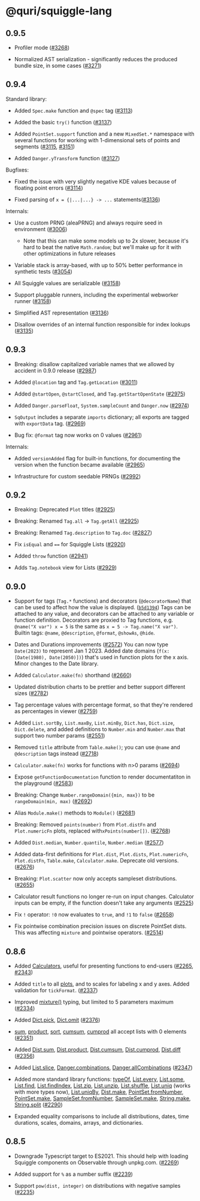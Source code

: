 # @quri/squiggle-lang

## 0.9.5

* Profiler mode ([#3268](https://github.com/quantified-uncertainty/squiggle/pull/3268))

* Normalized AST serialization - significantly reduces the produced bundle size, in some cases ([#3271](https://github.com/quantified-uncertainty/squiggle/pull/3271))

## 0.9.4

Standard library:

* Added `Spec.make` function and `@spec` tag ([#3113](https://github.com/quantified-uncertainty/squiggle/pull/3113))

* Added the basic `try()` function ([#3137](https://github.com/quantified-uncertainty/squiggle/pull/3137))

* Added `PointSet.support` function and a new `MixedSet.*` namespace with several functions for working with 1-dimensional sets of points and segments ([#3115](https://github.com/quantified-uncertainty/squiggle/pull/3115), [#3151](https://github.com/quantified-uncertainty/squiggle/pull/3151))

* Added `Danger.yTransform` function ([#3127](https://github.com/quantified-uncertainty/squiggle/pull/3127))

Bugfixes:

* Fixed the issue with very slightly negative KDE values because of floating point errors ([#3114](https://github.com/quantified-uncertainty/squiggle/pull/3114))

* Fixed parsing of `x = {|...|...} -> ...` statements([#3136](https://github.com/quantified-uncertainty/squiggle/pull/3136))

Internals:

* Use a custom PRNG (aleaPRNG) and always require seed in environment ([#3006](https://github.com/quantified-uncertainty/squiggle/pull/3006))

  * Note that this can make some models up to 2x slower, because it's hard to beat the native `Math.random`; but we'll make up for it with other optimizations in future releases

* Variable stack is array-based, with up to 50% better performance in synthetic tests ([#3054](https://github.com/quantified-uncertainty/squiggle/pull/3054))

* All Squiggle values are serializable ([#3158](https://github.com/quantified-uncertainty/squiggle/pull/3158))

* Support pluggable runners, including the experimental webworker runner ([#3158](https://github.com/quantified-uncertainty/squiggle/pull/3158))

* Simplified AST representation ([#3136](https://github.com/quantified-uncertainty/squiggle/pull/3136))

* Disallow overrides of an internal function responsible for index lookups ([#3135](https://github.com/quantified-uncertainty/squiggle/pull/3135))

## 0.9.3

* Breaking: disallow capitalized variable names that we allowed by accident in 0.9.0 release ([#2987](https://github.com/quantified-uncertainty/squiggle/pull/2987))

* Added `@location` tag and `Tag.getLocation` ([#3011](https://github.com/quantified-uncertainty/squiggle/pull/3011))

* Added `@startOpen`, `@startClosed`, and `Tag.getStartOpenState` ([#2975](https://github.com/quantified-uncertainty/squiggle/pull/2975))

* Added `Danger.parseFloat`, `System.sampleCount` and `Danger.now` ([#2974](https://github.com/quantified-uncertainty/squiggle/pull/2974))

* `SqOutput` includes a separate `imports` dictionary; all exports are tagged with `exportData` tag. ([#2969](https://github.com/quantified-uncertainty/squiggle/pull/2969))

* Bug fix: `@format` tag now works on 0 values ([#2961](https://github.com/quantified-uncertainty/squiggle/pull/2961))

Internals:

* Added `versionAdded` flag for built-in functions, for documenting the version when the function became available ([#2965](https://github.com/quantified-uncertainty/squiggle/pull/2965))

* Infrastructure for custom seedable PRNGs ([#2992](https://github.com/quantified-uncertainty/squiggle/pull/2992))

## 0.9.2

* Breaking: Deprecated `Plot` titles ([#2925](https://github.com/quantified-uncertainty/squiggle/pull/2925))

* Breaking: Renamed `Tag.all` -> `Tag.getAll` ([#2925](https://github.com/quantified-uncertainty/squiggle/pull/2925))

* Breaking: Renamed `Tag.description` to `Tag.doc` ([#2827](https://github.com/quantified-uncertainty/squiggle/pull/2827))

* Fix `isEqual` and `==` for Squiggle Lists ([#2920](https://github.com/quantified-uncertainty/squiggle/pull/2920))

* Added `throw` function ([#2941](https://github.com/quantified-uncertainty/squiggle/pull/2941))

* Adds `Tag.notebook` view for Lists ([#2929](https://github.com/quantified-uncertainty/squiggle/pull/2929))

## 0.9.0

* Support for tags (`Tag.*` functions) and decorators (`@decoratorName`) that can be used to affect how the value is displayed. ([`b5d1394`](https://github.com/quantified-uncertainty/squiggle/commit/b5d139465c72a742b0ac319068d4acc1d7ab0e4d))
  Tags can be attached to any value, and decorators can be attached to any variable or function definition.
  Decorators are proxied to Tag functions, e.g. `@name("X var") x = 5` is the same as `x = 5 -> Tag.name("X var")`.
  Builtin tags: `@name`, `@description`, `@format`, `@showAs`, `@hide`.

- Dates and Durations improvements ([#2572](https://github.com/quantified-uncertainty/squiggle/pull/2572))
  You can now type `Date(2023)` to represent Jan 1 2023.
  Added date domains (`f(x: [Date(1980), Date(2050)])`) that's used in function plots for the x axis.
  Minor changes to the Date library.

- Added `Calculator.make(fn)` shorthand ([#2660](https://github.com/quantified-uncertainty/squiggle/pull/2660))

- Updated distribution charts to be prettier and better support different sizes ([#2782](https://github.com/quantified-uncertainty/squiggle/pull/2782))

- Tag percentage values with percentage format, so that they're rendered as percentages in viewer ([#2759](https://github.com/quantified-uncertainty/squiggle/pull/2759))

- Added `List.sortBy`, `List.maxBy`, `List.minBy`, `Dict.has`, `Dict.size`, `Dict.delete`, and added definitions to `Number.min` and `Number.max` that support two number params ([#2551](https://github.com/quantified-uncertainty/squiggle/pull/2551))

- Removed `title` attribute from `Table.make()`; you can use `@name` and `@description` tags instead ([#2718](https://github.com/quantified-uncertainty/squiggle/pull/2718))

- `Calculator.make(fn)` works for functions with n>0 params ([#2694](https://github.com/quantified-uncertainty/squiggle/pull/2694))

- Expose `getFunctionDocumentation` function to render documentatiton in the playground ([#2583](https://github.com/quantified-uncertainty/squiggle/pull/2583))

- Breaking: Change `Number.rangeDomain({min, max})` to be `rangeDomain(min, max)` ([#2692](https://github.com/quantified-uncertainty/squiggle/pull/2692))

- Alias `Module.make()` methods to `Module()` ([#2681](https://github.com/quantified-uncertainty/squiggle/pull/2681))

- Breaking: Removed `points(number)` from `Plot.distFn` and `Plot.numericFn` plots, replaced with`xPoints(number[])`. ([#2768](https://github.com/quantified-uncertainty/squiggle/pull/2768))

- Added `Dist.median`, `Number.quantile`, `Number.median` ([#2577](https://github.com/quantified-uncertainty/squiggle/pull/2577))

- Added data-first definitions for `Plot.dist`, `Plot.dists`, `Plot.numericFn`, `Plot.distFn`, `Table.make`, `Calculator.make`. Deprecate old versions. ([#2676](https://github.com/quantified-uncertainty/squiggle/pull/2676))

- Breaking: `Plot.scatter` now only accepts sampleset distributions. ([#2655](https://github.com/quantified-uncertainty/squiggle/pull/2655))

- Calculator result functions no longer re-run on input changes. Calculator inputs can be empty, if the function doesn't take any arguments ([#2525](https://github.com/quantified-uncertainty/squiggle/pull/2525))

- Fix `!` operator: `!0` now evaluates to `true`, and `!1` to `false` ([#2658](https://github.com/quantified-uncertainty/squiggle/pull/2658))

- Fix pointwise combination precision issues on discrete PointSet dists. This was affecting `mixture` and pointwise operators. ([#2514](https://github.com/quantified-uncertainty/squiggle/pull/2514))

## 0.8.6

* Added [Calculators](https://www.squiggle-language.com/docs/Api/Calculator), useful for presenting functions to end-users ([#2265](https://github.com/quantified-uncertainty/squiggle/pull/2265), [#2343](https://github.com/quantified-uncertainty/squiggle/pull/2343))

* Added `title` to all [plots](https://www.squiggle-language.com/docs/Api/Plot), and to scales for labeling x and y axes. Added validation for `tickFormat`. ([#2337](https://github.com/quantified-uncertainty/squiggle/pull/2337))

* Improved [mixture()](https://www.squiggle-language.com/docs/Api/Dist#mixture) typing, but limited to 5 parameters maximum ([#2334](https://github.com/quantified-uncertainty/squiggle/pull/2334))

* Added [Dict.pick](https://www.squiggle-language.com/docs/Api/Dictionary#pick), [Dict.omit](https://www.squiggle-language.com/docs/Api/Dictionary#omit) ([#2376](https://github.com/quantified-uncertainty/squiggle/pull/2376))

* [sum](https://www.squiggle-language.com/docs/Api/Number#sum), [product](https://www.squiggle-language.com/docs/Api/Number#product), [sort](https://www.squiggle-language.com/docs/Api/Number#sort), [cumsum](https://www.squiggle-language.com/docs/Api/Number#cumulative-sum), [cumprod](https://www.squiggle-language.com/docs/Api/Number#cumulative-product) all accept lists with 0 elements ([#2351](https://github.com/quantified-uncertainty/squiggle/pull/2351))

* Added [Dist.sum](https://www.squiggle-language.com/docs/Api/Dist#sum), [Dist.product](https://www.squiggle-language.com/docs/Api/Dist#product), [Dist.cumsum](https://www.squiggle-language.com/docs/Api/Dist#cumulative-sum), [Dist.cumprod](https://www.squiggle-language.com/docs/Api/Dist#cumulative-product), [Dist.diff](https://www.squiggle-language.com/docs/Api/Dist#diff) ([#2356](https://github.com/quantified-uncertainty/squiggle/pull/2356))

* Added [List.slice](https://www.squiggle-language.com/docs/Api/List#slice), [Danger.combinations](https://www.squiggle-language.com/docs/Api/Danger#combinations), [Danger.allCombinations](https://www.squiggle-language.com/docs/Api/Danger#allcombinations) ([#2347](https://github.com/quantified-uncertainty/squiggle/pull/2347))

* Added more standard library functions: [typeOf](https://www.squiggle-language.com/docs/Api/Builtin#typeof), [List.every](https://www.squiggle-language.com/docs/Api/List#every), [List.some](https://www.squiggle-language.com/docs/Api/List#some), [List.find](https://www.squiggle-language.com/docs/Api/List#find), [List.findIndex](https://www.squiggle-language.com/docs/Api/List#findindex), [List.zip](https://www.squiggle-language.com/docs/Api/List#zip), [List.unzip](https://www.squiggle-language.com/docs/Api/List#unzip), [List.shuffle](https://www.squiggle-language.com/docs/Api/List#shuffle), [List.uniq](https://www.squiggle-language.com/docs/Api/List#uniq) (works with more types now), [List.uniqBy](https://www.squiggle-language.com/docs/Api/List#uniqby), [Dist.make](https://www.squiggle-language.com/docs/Api/Dist#make), [PointSet.fromNumber](https://www.squiggle-language.com/docs/Api/DistPointSet#fromnumber), [PointSet.make](https://www.squiggle-language.com/docs/Api/DistPointSet#make), [SampleSet.fromNumber](https://www.squiggle-language.com/docs/Api/DistSampleSet#fromnumber), [SampleSet.make](https://www.squiggle-language.com/docs/Api/DistSampleSet#make), [String.make](https://www.squiggle-language.com/docs/Api/String#make), [String.split](https://www.squiggle-language.com/docs/Api/String#split) ([#2290](https://github.com/quantified-uncertainty/squiggle/pull/2290))

* Expanded equality comparisons to include all distributions, dates, time durations, scales, domains, arrays, and dictionaries.

## 0.8.5

* Downgrade Typescript target to ES2021. This should help with loading Squiggle components on Observable through unpkg.com. ([#2269](https://github.com/quantified-uncertainty/squiggle/pull/2269))

* Added support for `%` as a number suffix ([#2239](https://github.com/quantified-uncertainty/squiggle/pull/2239))

* Support `pow(dist, integer)` on distributions with negative samples ([#2235](https://github.com/quantified-uncertainty/squiggle/pull/2235))